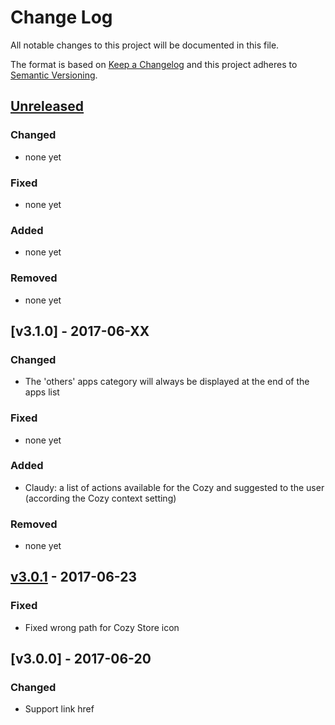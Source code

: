 # Change Log
All notable changes to this project will be documented in this file.

The format is based on [Keep a Changelog](http://keepachangelog.com/)
and this project adheres to [Semantic Versioning](http://semver.org/).


## [Unreleased]
### Changed
- none yet

### Fixed
- none yet

### Added
- none yet

### Removed
- none yet

## [v3.1.0] - 2017-06-XX
### Changed
- The 'others' apps category will always be displayed at the end of the apps list

### Fixed
- none yet

### Added
- Claudy: a list of actions available for the Cozy and suggested to the user (according the Cozy context setting)

### Removed
- none yet


## [v3.0.1] - 2017-06-23
### Fixed
- Fixed wrong path for Cozy Store icon


## [v3.0.0] - 2017-06-20
### Changed
- Support link href

[Unreleased]: https://github.com/cozy/cozy-client-js/compare/v3.0.1...HEAD
[v3.0.1]: https://github.com/cozy/cozy-client-js/compare/v3.0.0...v3.0.1

